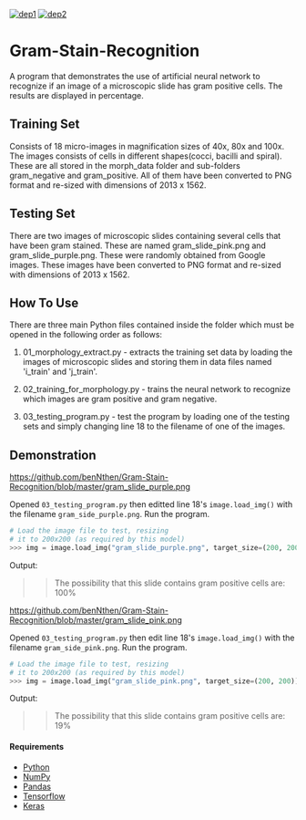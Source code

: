 [![dep1](https://img.shields.io/badge/Tensorflow-2.0+-brightgreen.svg)](https://www.tensorflow.org/) 
[![dep2](https://img.shields.io/badge/Keras-2.0+-brightgreen.svg)](https://keras.io/) 
# Gram-Stain-Recognition
A program that demonstrates the use of artificial neural network to recognize if an image of a microscopic slide has gram positive cells. The results are displayed in percentage.

## Training Set
Consists of 18 micro-images in magnification sizes of 40x, 80x and 100x. The images consists of cells in different shapes(cocci, bacilli and spiral). These are all stored in the morph_data folder and sub-folders gram_negative and gram_positive. All of them have been converted to PNG format and re-sized with dimensions of 2013 x 1562.

## Testing Set
There are two images of microscopic slides containing several cells that have been gram stained. These are named gram_slide_pink.png and gram_slide_purple.png. These were randomly obtained from Google images. These images have been converted to PNG format and re-sized with dimensions of 2013 x 1562. 

## How To Use
There are three main Python files contained inside the folder which must be opened in the following order as follows:

1) 01_morphology_extract.py - extracts the training set data by loading the images of microscopic slides and storing them in data files named 'i_train' and 'j_train'.

2) 02_training_for_morphology.py - trains the neural network to recognize which images are gram positive and gram negative.

3) 03_testing_program.py - test the program by loading one of the testing sets and simply changing line 18 to the filename of one of the images.

## Demonstration

https://github.com/benNthen/Gram-Stain-Recognition/blob/master/gram_slide_purple.png

Opened `03_testing_program.py` then editted line 18's `image.load_img()` with the filename `gram_side_purple.png`. Run the program.

```python
# Load the image file to test, resizing
# it to 200x200 (as required by this model)
>>> img = image.load_img("gram_slide_purple.png", target_size=(200, 200))
```
Output: 
>>The possibility that this slide contains gram positive cells are: 100%

https://github.com/benNthen/Gram-Stain-Recognition/blob/master/gram_slide_pink.png

Opened `03_testing_program.py` then edit line 18's `image.load_img()` with the filename `gram_side_pink.png`. Run the program.

```python
# Load the image file to test, resizing
# it to 200x200 (as required by this model)
>>> img = image.load_img("gram_slide_pink.png", target_size=(200, 200))
```

Output: 
>>The possibility that this slide contains gram positive cells are: 19%

#### Requirements

- [Python](https://www.python.org)
- [NumPy](http://www.numpy.org) 
- [Pandas](http://pandas.pydata.org) 
- [Tensorflow](https://www.tensorflow.org/)
- [Keras](https://keras.io/)
